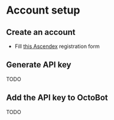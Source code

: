 # Account setup

## Create an account

- Fill [this Ascendex](https://ascendex.com/en-us/register?inviteCode=ULWCFWL6G) registration form

## Generate API key

TODO

## Add the API key to OctoBot

TODO

